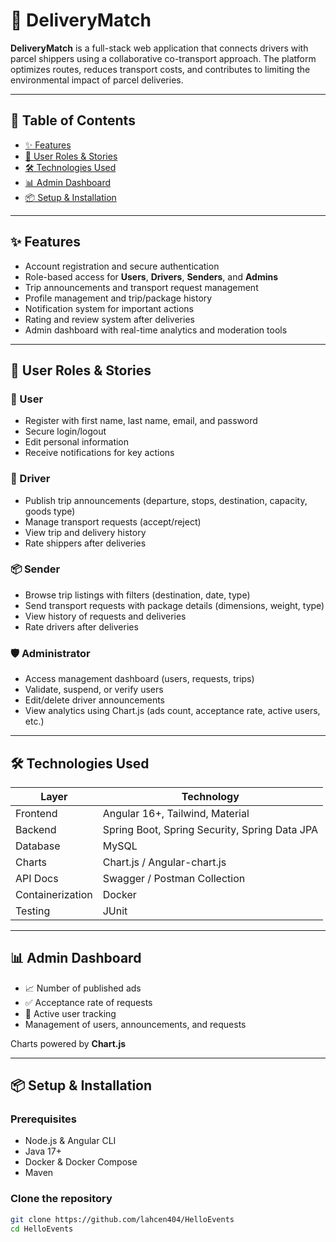 # 🚚 DeliveryMatch

**DeliveryMatch** is a full-stack web application that connects drivers with parcel shippers using a collaborative co-transport approach. The platform optimizes routes, reduces transport costs, and contributes to limiting the environmental impact of parcel deliveries.

---

## 📌 Table of Contents

- [✨ Features](#-features)
- [👥 User Roles & Stories](#-user-roles--stories)
- [🛠️ Technologies Used](#-technologies-used)
- [📊 Admin Dashboard](#-admin-dashboard)
- [📦 Setup & Installation](#-setup--installation)


---

## ✨ Features

- Account registration and secure authentication
- Role-based access for **Users**, **Drivers**, **Senders**, and **Admins**
- Trip announcements and transport request management
- Profile management and trip/package history
- Notification system for important actions
- Rating and review system after deliveries
- Admin dashboard with real-time analytics and moderation tools

---

## 👥 User Roles & Stories

### 🧑 User
- Register with first name, last name, email, and password
- Secure login/logout
- Edit personal information
- Receive notifications for key actions

### 🚛 Driver
- Publish trip announcements (departure, stops, destination, capacity, goods type)
- Manage transport requests (accept/reject)
- View trip and delivery history
- Rate shippers after deliveries

### 📦 Sender
- Browse trip listings with filters (destination, date, type)
- Send transport requests with package details (dimensions, weight, type)
- View history of requests and deliveries
- Rate drivers after deliveries

### 🛡️ Administrator
- Access management dashboard (users, requests, trips)
- Validate, suspend, or verify users
- Edit/delete driver announcements
- View analytics using Chart.js (ads count, acceptance rate, active users, etc.)

---

## 🛠️ Technologies Used

| Layer           | Technology                              |
|----------------|------------------------------------------|
| Frontend       | Angular 16+, Tailwind, Material |
| Backend        | Spring Boot, Spring Security, Spring Data JPA |
| Database       | MySQL                       |
| Charts         | Chart.js / Angular-chart.js              |
| API Docs       | Swagger / Postman Collection             |
| Containerization| Docker                                  |
| Testing        | JUnit                                    |

---

## 📊 Admin Dashboard

- 📈 Number of published ads
- ✅ Acceptance rate of requests
- 👥 Active user tracking
- Management of users, announcements, and requests

Charts powered by **Chart.js**

---

## 📦 Setup & Installation

### Prerequisites
- Node.js & Angular CLI
- Java 17+
- Docker & Docker Compose
- Maven

### Clone the repository
```bash
git clone https://github.com/lahcen404/HelloEvents
cd HelloEvents
